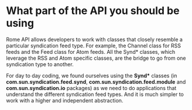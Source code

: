 # What part of the API you should be using


Rome API allows developers to work with classes that closely resemble a particular syndication feed type. For example, the Channel class for RSS feeds and the Feed class for Atom feeds. All the Synd\* classes, which leverage the RSS and Atom specific classes, are the bridge to go from one syndication type to another.



For day to day coding, we found ourselves using the **Synd\*** classes (in **com.sun.syndication.feed.synd**, **com.sun.syndication.feed.module** and **com.sun.syndication.io** packages) as we need to do applications that understand the different syndication feed types. And it is much simpler to work with a higher and independent abstraction.

